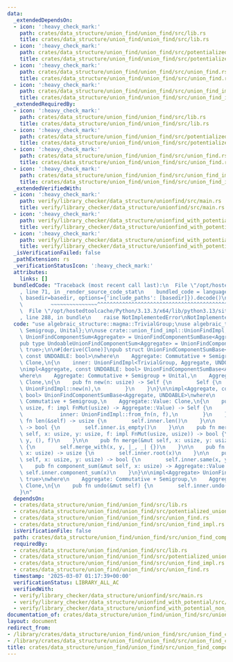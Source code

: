 ```yaml
---
data:
  _extendedDependsOn:
  - icon: ':heavy_check_mark:'
    path: crates/data_structure/union_find/union_find/src/lib.rs
    title: crates/data_structure/union_find/union_find/src/lib.rs
  - icon: ':heavy_check_mark:'
    path: crates/data_structure/union_find/union_find/src/potentialized_union_find.rs
    title: crates/data_structure/union_find/union_find/src/potentialized_union_find.rs
  - icon: ':heavy_check_mark:'
    path: crates/data_structure/union_find/union_find/src/union_find.rs
    title: crates/data_structure/union_find/union_find/src/union_find.rs
  - icon: ':heavy_check_mark:'
    path: crates/data_structure/union_find/union_find/src/union_find_impl.rs
    title: crates/data_structure/union_find/union_find/src/union_find_impl.rs
  _extendedRequiredBy:
  - icon: ':heavy_check_mark:'
    path: crates/data_structure/union_find/union_find/src/lib.rs
    title: crates/data_structure/union_find/union_find/src/lib.rs
  - icon: ':heavy_check_mark:'
    path: crates/data_structure/union_find/union_find/src/potentialized_union_find.rs
    title: crates/data_structure/union_find/union_find/src/potentialized_union_find.rs
  - icon: ':heavy_check_mark:'
    path: crates/data_structure/union_find/union_find/src/union_find.rs
    title: crates/data_structure/union_find/union_find/src/union_find.rs
  - icon: ':heavy_check_mark:'
    path: crates/data_structure/union_find/union_find/src/union_find_impl.rs
    title: crates/data_structure/union_find/union_find/src/union_find_impl.rs
  _extendedVerifiedWith:
  - icon: ':heavy_check_mark:'
    path: verify/library_checker/data_structure/unionfind/src/main.rs
    title: verify/library_checker/data_structure/unionfind/src/main.rs
  - icon: ':heavy_check_mark:'
    path: verify/library_checker/data_structure/unionfind_with_potential/src/main.rs
    title: verify/library_checker/data_structure/unionfind_with_potential/src/main.rs
  - icon: ':heavy_check_mark:'
    path: verify/library_checker/data_structure/unionfind_with_potential_non_commutative_group/src/main.rs
    title: verify/library_checker/data_structure/unionfind_with_potential_non_commutative_group/src/main.rs
  _isVerificationFailed: false
  _pathExtension: rs
  _verificationStatusIcon: ':heavy_check_mark:'
  attributes:
    links: []
  bundledCode: "Traceback (most recent call last):\n  File \"/opt/hostedtoolcache/Python/3.13.3/x64/lib/python3.13/site-packages/onlinejudge_verify/documentation/build.py\"\
    , line 71, in _render_source_code_stat\n    bundled_code = language.bundle(stat.path,\
    \ basedir=basedir, options={'include_paths': [basedir]}).decode()\n          \
    \         ~~~~~~~~~~~~~~~^^^^^^^^^^^^^^^^^^^^^^^^^^^^^^^^^^^^^^^^^^^^^^^^^^^^^^^^^^^^^^^^^^\n\
    \  File \"/opt/hostedtoolcache/Python/3.13.3/x64/lib/python3.13/site-packages/onlinejudge_verify/languages/rust.py\"\
    , line 288, in bundle\n    raise NotImplementedError\nNotImplementedError\n"
  code: "use algebraic_structure::magma::TrivialGroup;\nuse algebraic_traits::{Commutative,\
    \ Semigroup, Unital};\n\nuse crate::union_find_impl::UnionFindImpl;\n\npub type\
    \ UnionFindComponentSum<Aggregate> = UnionFindComponentSumBase<Aggregate, false>;\n\
    pub type UndoableUnionFindComponentSum<Aggregate> = UnionFindComponentSumBase<Aggregate,\
    \ true>;\n\n#[derive(Clone)]\npub struct UnionFindComponentSumBase<Aggregate,\
    \ const UNDOABLE: bool>\nwhere\n    Aggregate: Commutative + Semigroup,\n    Aggregate::Value:\
    \ Clone,\n{\n    inner: UnionFindImpl<TrivialGroup, Aggregate, UNDOABLE>,\n}\n\
    \nimpl<Aggregate, const UNDOABLE: bool> UnionFindComponentSumBase<Aggregate, UNDOABLE>\n\
    where\n    Aggregate: Commutative + Semigroup + Unital,\n    Aggregate::Value:\
    \ Clone,\n{\n    pub fn new(n: usize) -> Self {\n        Self {\n            inner:\
    \ UnionFindImpl::new(n),\n        }\n    }\n}\n\nimpl<Aggregate, const UNDOABLE:\
    \ bool> UnionFindComponentSumBase<Aggregate, UNDOABLE>\nwhere\n    Aggregate:\
    \ Commutative + Semigroup,\n    Aggregate::Value: Clone,\n{\n    pub fn from_fn(n:\
    \ usize, f: impl FnMut(usize) -> Aggregate::Value) -> Self {\n        Self {\n\
    \            inner: UnionFindImpl::from_fn(n, f),\n        }\n    }\n\n    pub\
    \ fn len(&self) -> usize {\n        self.inner.len()\n    }\n\n    pub fn is_empty(&self)\
    \ -> bool {\n        self.inner.is_empty()\n    }\n\n    pub fn merge_with(&mut\
    \ self, x: usize, y: usize, f: impl FnMut(usize, usize)) -> bool {\n        self.inner.merge_with(x,\
    \ y, (), f)\n    }\n\n    pub fn merge(&mut self, x: usize, y: usize) -> bool\
    \ {\n        self.merge_with(x, y, |_, _| {})\n    }\n\n    pub fn root(&mut self,\
    \ x: usize) -> usize {\n        self.inner.root(x)\n    }\n\n    pub fn same(&mut\
    \ self, x: usize, y: usize) -> bool {\n        self.inner.same(x, y)\n    }\n\n\
    \    pub fn component_sum(&mut self, x: usize) -> Aggregate::Value {\n       \
    \ self.inner.component_sum(x)\n    }\n}\n\nimpl<Aggregate> UnionFindComponentSumBase<Aggregate,\
    \ true>\nwhere\n    Aggregate: Commutative + Semigroup,\n    Aggregate::Value:\
    \ Clone,\n{\n    pub fn undo(&mut self) {\n        self.inner.undo();\n    }\n\
    }\n"
  dependsOn:
  - crates/data_structure/union_find/union_find/src/lib.rs
  - crates/data_structure/union_find/union_find/src/potentialized_union_find.rs
  - crates/data_structure/union_find/union_find/src/union_find.rs
  - crates/data_structure/union_find/union_find/src/union_find_impl.rs
  isVerificationFile: false
  path: crates/data_structure/union_find/union_find/src/union_find_component_sum.rs
  requiredBy:
  - crates/data_structure/union_find/union_find/src/lib.rs
  - crates/data_structure/union_find/union_find/src/potentialized_union_find.rs
  - crates/data_structure/union_find/union_find/src/union_find_impl.rs
  - crates/data_structure/union_find/union_find/src/union_find.rs
  timestamp: '2025-03-07 01:17:39+00:00'
  verificationStatus: LIBRARY_ALL_AC
  verifiedWith:
  - verify/library_checker/data_structure/unionfind/src/main.rs
  - verify/library_checker/data_structure/unionfind_with_potential/src/main.rs
  - verify/library_checker/data_structure/unionfind_with_potential_non_commutative_group/src/main.rs
documentation_of: crates/data_structure/union_find/union_find/src/union_find_component_sum.rs
layout: document
redirect_from:
- /library/crates/data_structure/union_find/union_find/src/union_find_component_sum.rs
- /library/crates/data_structure/union_find/union_find/src/union_find_component_sum.rs.html
title: crates/data_structure/union_find/union_find/src/union_find_component_sum.rs
---
```

